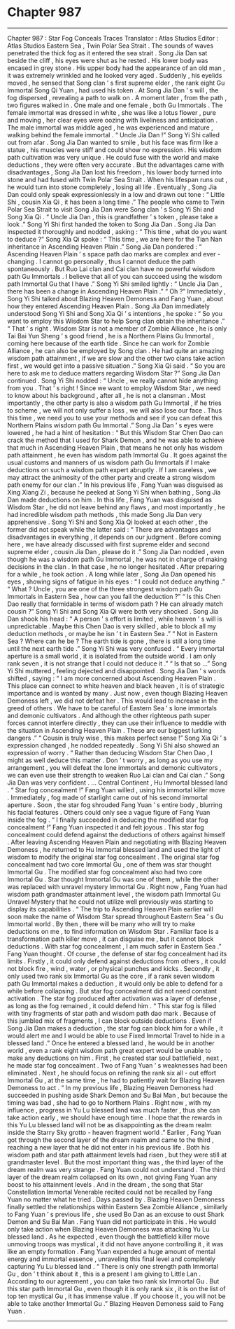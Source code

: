 
# Chapter 987


---

Chapter 987 : Star Fog Conceals Traces
Translator :
Atlas Studios
Editor :
Atlas Studios
Eastern Sea , Twin Polar Sea Strait .
The sounds of waves penetrated the thick fog as it entered the sea strait .
Song Jia Dan sat beside the cliff , his eyes were shut as he rested .
His lower body was encased in grey stone . His upper body had the appearance of an old man , it was extremely wrinkled and he looked very aged .
Suddenly , his eyelids moved , he sensed that Song clan ’ s first supreme elder , the rank eight Gu Immortal Song Qi Yuan , had used his token .
At Song Jia Dan ’ s will , the fog dispersed , revealing a path to walk on .
A moment later , from the path , two figures walked in .
One male and one female , both Gu Immortals .
The female immortal was dressed in white , she was like a lotus flower , pure and moving , her clear eyes were oozing with liveliness and anticipation . The male immortal was middle aged , he was experienced and mature , walking behind the female immortal .
“ Uncle Jia Dan !” Song Yi Shi called out from afar .
Song Jia Dan wanted to smile , but his face was firm like a statue , his muscles were stiff and could show no expression .
His wisdom path cultivation was very unique . He could fuse with the world and make deductions , they were often very accurate .
But the advantages came with disadvantages , Song Jia Dan lost his freedom , his lower body turned into stone and had fused with Twin Polar Sea Strait . When his lifespan runs out , he would turn into stone completely , losing all life .
Eventually , Song Jia Dan could only speak expressionlessly in a low and drawn out tone : “ Little Shi , cousin Xia Qi , it has been a long time .”
The people who came to Twin Polar Sea Strait to visit Song Jia Dan were Song clan ’ s Song Yi Shi and Song Xia Qi .
“ Uncle Jia Dan , this is grandfather ’ s token , please take a look .” Song Yi Shi first handed the token to Song Jia Dan .
Song Jia Dan inspected it thoroughly and nodded , asking : “ This time , what do you want to deduce ?”
Song Xia Qi spoke : “ This time , we are here for the Tian Nan inheritance in Ascending Heaven Plain .”
Song Jia Dan pondered : “ Ascending Heaven Plain ’ s space path dao marks are complex and ever - changing . I cannot go personally , thus I cannot deduce the path spontaneously . But Ruo Lai clan and Cai clan have no powerful wisdom path Gu Immortals . I believe that all of you can succeed using the wisdom path Immortal Gu that I have .”
Song Yi Shi smiled lightly : “ Uncle Jia Dan , there has been a change in Ascending Heaven Plain .”
“ Oh ?”
Immediately , Song Yi Shi talked about Blazing Heaven Demoness and Fang Yuan , about how they entered Ascending Heaven Plain .
Song Jia Dan immediately understood Song Yi Shi and Song Xia Qi ’ s intentions , he spoke : “ So you want to employ this Wisdom Star to help Song clan obtain the inheritance .”
“ That ’ s right . Wisdom Star is not a member of Zombie Alliance , he is only Tai Bai Yun Sheng ’ s good friend , he is a Northern Plains Gu Immortal , coming here because of the earth tide . Since he can work for Zombie Alliance , he can also be employed by Song clan . He had quite an amazing wisdom path attainment , if we are slow and the other two clans take action first , we would get into a passive situation .” Song Xia Qi said .
“ So you are here to ask me to deduce matters regarding Wisdom Star ?” Song Jia Dan continued .
Song Yi Shi nodded : “ Uncle , we really cannot hide anything from you . That ’ s right ! Since we want to employ Wisdom Star , we need to know about his background , after all , he is not a clansman . Most importantly , the other party is also a wisdom path Gu Immortal , if he tries to scheme , we will not only suffer a loss , we will also lose our face . Thus this time , we need you to use your methods and see if you can defeat this Northern Plains wisdom path Gu Immortal .”
Song Jia Dan ’ s eyes were lowered , he had a hint of hesitation : “ But this Wisdom Star Chen Dao can crack the method that I used for Shark Demon , and he was able to achieve that much in Ascending Heaven Plain , that means he not only has wisdom path attainment , he even has wisdom path Immortal Gu . It goes against the usual customs and manners of us wisdom path Gu Immortals if I make deductions on such a wisdom path expert abruptly . If I am careless , we may attract the animosity of the other party and create a strong wisdom path enemy for our clan .”
In his previous life , Fang Yuan was disguised as Xing Xiang Zi , because he peeked at Song Yi Shi when bathing , Song Jia Dan made deductions on him .
In this life , Fang Yuan was disguised as Wisdom Star , he did not leave behind any flaws , and most importantly , he had incredible wisdom path methods , this made Song Jia Dan very apprehensive .
Song Yi Shi and Song Xia Qi looked at each other , the former did not speak while the latter said : “ There are advantages and disadvantages in everything , it depends on our judgment . Before coming here , we have already discussed with first supreme elder and second supreme elder , cousin Jia Dan , please do it .”
Song Jia Dan nodded , even though he was a wisdom path Gu Immortal , he was not in charge of making decisions in the clan .
In that case , he no longer hesitated .
After preparing for a while , he took action .
A long while later , Song Jia Dan opened his eyes , showing signs of fatigue in his eyes : “ I could not deduce anything .”
“ What ? Uncle , you are one of the three strongest wisdom path Gu Immortals in Eastern Sea , how can you fail the deduction ?”
“ Is this Chen Dao really that formidable in terms of wisdom path ? He can already match cousin ?”
Song Yi Shi and Song Xia Qi were both very shocked .
Song Jia Dan shook his head : “ A person ’ s effort is limited , while heaven ’ s will is unpredictable . Maybe this Chen Dao is very skilled , able to block all my deduction methods , or maybe he isn ’ t in Eastern Sea .”
“ Not in Eastern Sea ? Where can he be ? The earth tide is gone , there is still a long time until the next earth tide .” Song Yi Shi was very confused .
“ Every immortal aperture is a small world , it is isolated from the outside world . I am only rank seven , it is not strange that I could not deduce it .”
“ Is that so …” Song Yi Shi muttered , feeling dejected and disappointed .
Song Jia Dan ’ s words shifted , saying : “ I am more concerned about Ascending Heaven Plain . This place can connect to white heaven and black heaven , it is of strategic importance and is wanted by many . Just now , even though Blazing Heaven Demoness left , we did not defeat her . This would lead to increase in the greed of others . We have to be careful of Eastern Sea ’ s lone immortals and demonic cultivators . And although the other righteous path super forces cannot interfere directly , they can use their influence to meddle with the situation in Ascending Heaven Plain . These are our biggest lurking dangers .”
“ Cousin is truly wise , this makes perfect sense !” Song Xia Qi ’ s expression changed , he nodded repeatedly .
Song Yi Shi also showed an expression of worry .
“ Rather than deducing Wisdom Star Chen Dao , I might as well deduce this matter . Don ’ t worry , as long as you use my arrangement , you will defeat the lone immortals and demonic cultivators , we can even use their strength to weaken Ruo Lai clan and Cai clan .” Song Jia Dan was very confident .
…
Central Continent , Hu Immortal blessed land .
“ Star fog concealment !”
Fang Yuan willed , using his immortal killer move .
Immediately , fog made of starlight came out of his second immortal aperture .
Soon , the star fog shrouded Fang Yuan ’ s entire body , blurring his facial features . Others could only see a vague figure of Fang Yuan inside the fog .
“ I finally succeeded in deducing the modified star fog concealment !”
Fang Yuan inspected it and felt joyous .
This star fog concealment could defend against the deductions of others against himself .
After leaving Ascending Heaven Plain and negotiating with Blazing Heaven Demoness , he returned to Hu Immortal blessed land and used the light of wisdom to modify the original star fog concealment .
The original star fog concealment had two core Immortal Gu , one of them was star thought Immortal Gu .
The modified star fog concealment also had two core Immortal Gu . Star thought Immortal Gu was one of them , while the other was replaced with unravel mystery Immortal Gu .
Right now , Fang Yuan had wisdom path grandmaster attainment level , the wisdom path Immortal Gu Unravel Mystery that he could not utilize well previously was starting to display its capabilities .
“ The trip to Ascending Heaven Plain earlier will soon make the name of Wisdom Star spread throughout Eastern Sea ’ s Gu Immortal world . By then , there will be many who will try to make deductions on me , to find information on Wisdom Star . Familiar face is a transformation path killer move , it can disguise me , but it cannot block deductions . With star fog concealment , I am much safer in Eastern Sea .” Fang Yuan thought .
Of course , the defense of star fog concealment had its limits .
Firstly , it could only defend against deductions from others , it could not block fire , wind , water , or physical punches and kicks .
Secondly , it only used two rank six Immortal Gu as the core , if a rank seven wisdom path Gu Immortal makes a deduction , it would only be able to defend for a while before collapsing .
But star fog concealment did not need constant activation . The star fog produced after activation was a layer of defense , as long as the fog remained , it could defend him .
“ This star fog is filled with tiny fragments of star path and wisdom path dao mark . Because of this jumbled mix of fragments , I can block outside deductions . Even if Song Jia Dan makes a deduction , the star fog can block him for a while , it would alert me and I would be able to use Fixed Immortal Travel to hide in a blessed land .”
Once he entered a blessed land , he would be in another world , even a rank eight wisdom path great expert would be unable to make any deductions on him .
First , he created star soul battlefield , next , he made star fog concealment . Two of Fang Yuan ’ s weaknesses had been eliminated .
Next , he should focus on refining the rank six all - out effort Immortal Gu , at the same time , he had to patiently wait for Blazing Heaven Demoness to act .
“ In my previous life , Blazing Heaven Demoness had succeeded in pushing aside Shark Demon and Su Bai Man , but because the timing was bad , she had to go to Northern Plains . Right now , with my influence , progress in Yu Lu blessed land was much faster , thus she can take action early , we should have enough time . I hope that the rewards in this Yu Lu blessed land will not be as disappointing as the dream realm inside the Starry Sky grotto - heaven fragment world .”
Earlier , Fang Yuan got through the second layer of the dream realm and came to the third , reaching a new layer that he did not enter in his previous life .
Both his wisdom path and star path attainment levels had risen , but they were still at grandmaster level .
But the most important thing was , the third layer of the dream realm was very strange .
Fang Yuan could not understand .
The third layer of the dream realm collapsed on its own , not giving Fang Yuan any boost to his attainment levels .
And in the dream , the song that Star Constellation Immortal Venerable recited could not be recalled by Fang Yuan no matter what he tried .
Days passed by .
Blazing Heaven Demoness finally settled the relationships within Eastern Sea Zombie Alliance , similarly to Fang Yuan ’ s previous life , she used Bo Dan as an excuse to oust Shark Demon and Su Bai Man .
Fang Yuan did not participate in this .
He would only take action when Blazing Heaven Demoness was attacking Yu Lu blessed land .
As he expected , even though the battlefield killer move unmoving troops was mystical , it did not have anyone controlling it , it was like an empty formation . Fang Yuan expended a huge amount of mental energy and immortal essence , unraveling this final level and completely capturing Yu Lu blessed land .
“ There is only one strength path Immortal Gu , don ’ t think about it , this is a present I am giving to Little Lan . According to our agreement , you can take two rank six Immortal Gu . But this star path Immortal Gu , even though it is only rank six , it is on the list of top ten mystical Gu , it has immense value . If you choose it , you will not be able to take another Immortal Gu .” Blazing Heaven Demoness said to Fang Yuan .

---

